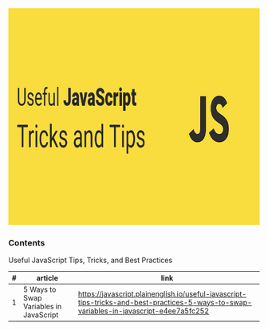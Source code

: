 
<div align="center">
	<img width="830" height="435" src="useful-javaScript-tricks-and-tips.png" alt="Linux"></img>
</div>


### Contents  

Useful JavaScript Tips, Tricks, and Best Practices

|#   	|article   	|link   	|
|---	|---	|---	|
|1   	|5 Ways to Swap Variables in JavaScript   	|https://javascript.plainenglish.io/useful-javascript-tips-tricks-and-best-practices-5-ways-to-swap-variables-in-javascript-e4ee7a5fc252   	|

